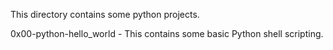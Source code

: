 This directory contains some python projects.

0x00-python-hello_world - This contains some basic Python shell scripting.
